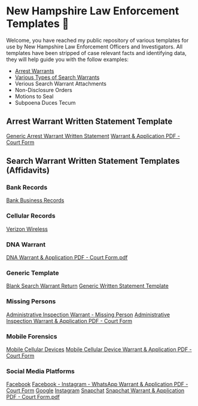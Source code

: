 # New Hampshire Law Enforcement Templates :police_car:
Welcome, you have reached my public repository of various templates for use by New Hampshire Law Enforcement Officers and Investigators. All templates have been stripped of case relevant facts and identifying data, they will help guide you with the follow examples:
- [Arrest Warrants](https://github.com/iotdetective/nhsw-templates/tree/main#arrest-warrant-written-statement-template)
- [Various Types of Search Warrants](https://github.com/iotdetective/nhsw-templates/tree/main#search-warrant-written-statement-templates-affidavits)
- Verious Search Warrant Attachments
- Non-Disclosure Orders
- Motions to Seal
- Subpoena Duces Tecum 

## Arrest Warrant Written Statement Template
[Generic Arrest Warrant Written Statement](https://github.com/user-attachments/files/15855589/Arrest.Warrant.Template.2.docx)
[Warrant & Application PDF - Court Form](https://github.com/user-attachments/files/15855594/Arrest.Warrant.and.Application.PDF.2.pdf)

## Search Warrant Written Statement Templates (Affidavits)

### Bank Records
[Bank Business Records](https://github.com/user-attachments/files/15855579/Written.Statement.Template.-.Bank.Records.docx)

### Cellular Records
[Verizon Wireless](https://github.com/user-attachments/files/15855567/Written.Statement.Template.-.Verizon.docx)

### DNA Warrant
[DNA Warrant & Application PDF - Court Form.pdf](https://github.com/user-attachments/files/15855601/DNA.Warrant.Application.PDF.pdf)

### Generic Template
[Blank Search Warrant Return](https://github.com/user-attachments/files/15855597/Blank.Search.Warrant.Return.PDF.pdf)
[Generic Written Statement Template](https://github.com/user-attachments/files/15855564/Written.Statement.Template.docx)

### Missing Persons
[Administrative Inspection Warrant - Missing Person](https://github.com/user-attachments/files/15855578/Written.Statement.Template.-.Administrative.Inspection.Warrant.-.Missing.Person.docx)
[Administrative Inspection Warrant & Application PDF - Court Form](https://github.com/user-attachments/files/15855598/Missing.Person.-.Administrative.Inspection.Warrant.PDF.pdf)

### Mobile Forensics
[Mobile Cellular Devices](https://github.com/user-attachments/files/15855569/Written.Statement.Template.-.Cell.Phone.docx)
[Mobile Cellular Device Warrant & Application PDF - Court Form](https://github.com/user-attachments/files/15855596/Electronic.Device.Warrant.Application.PDF.pdf)

### Social Media Platforms
[Facebook](https://github.com/user-attachments/files/15855580/Written.Statement.Template.-.Facebook.docx)
[Facebook - Instagram - WhatsApp Warrant & Application PDF - Court Form](https://github.com/user-attachments/files/15855599/Facebook-Instagram-WhatsApp.Warrant.Application.PDF.pdf)
[Google](https://github.com/user-attachments/files/15855582/Written.Statement.Template.-.Google.docx)
[Instagram](https://github.com/user-attachments/files/15855583/Written.Statement.Template.-.Instagram.docx)
[Snapchat](https://github.com/user-attachments/files/15855585/Written.Statement.Template.-.Snapchat.docx)
[Snapchat Warrant & Application PDF - Court Form.pdf](https://github.com/user-attachments/files/15855600/Snapchat.Warrant.Application.PDF.pdf)

